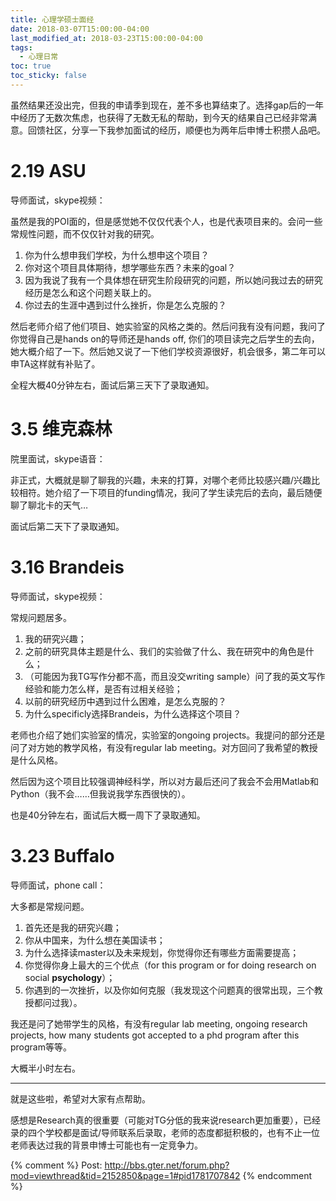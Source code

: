 ```yaml
---
title: 心理学硕士面经
date: 2018-03-07T15:00:00-04:00
last_modified_at: 2018-03-23T15:00:00-04:00
tags:
  - 心理日常
toc: true
toc_sticky: false
---
```


虽然结果还没出完，但我的申请季到现在，差不多也算结束了。选择gap后的一年中经历了无数次焦虑，也获得了无数无私的帮助，到今天的结果自己已经非常满意。回馈社区，分享一下我参加面试的经历，顺便也为两年后申博士积攒人品吧。

<!--more-->

# 2.19 ASU

导师面试，skype视频：

虽然是我的POI面的，但是感觉她不仅仅代表个人，也是代表项目来的。会问一些常规性问题，而不仅仅针对我的研究。

1. 你为什么想申我们学校，为什么想申这个项目？
2. 你对这个项目具体期待，想学哪些东西？未来的goal？
3. 因为我说了我有一个具体想在研究生阶段研究的问题，所以她问我过去的研究经历是怎么和这个问题关联上的。
4. 你过去的生涯中遇到过什么挫折，你是怎么克服的？

然后老师介绍了他们项目、她实验室的风格之类的。然后问我有没有问题，我问了你觉得自己是hands on的导师还是hands off, 你们的项目读完之后学生的去向，她大概介绍了一下。然后她又说了一下他们学校资源很好，机会很多，第二年可以申TA这样就有补贴了。

全程大概40分钟左右，面试后第三天下了录取通知。

# 3.5 维克森林

院里面试，skype语音：

非正式，大概就是聊了聊我的兴趣，未来的打算，对哪个老师比较感兴趣/兴趣比较相符。她介绍了一下项目的funding情况，我问了学生读完后的去向，最后随便聊了聊北卡的天气…

面试后第二天下了录取通知。

# 3.16 Brandeis

导师面试，skype视频：

常规问题居多。

1. 我的研究兴趣；
2. 之前的研究具体主题是什么、我们的实验做了什么、我在研究中的角色是什么；
3. （可能因为我TG写作分都不高，而且没交writing sample）问了我的英文写作经验和能力怎么样，是否有过相关经验；
4. 以前的研究经历中遇到过什么困难，是怎么克服的？
5. 为什么specificly选择Brandeis，为什么选择这个项目？

老师也介绍了她们实验室的情况，实验室的ongoing projects。我提问的部分还是问了对方她的教学风格，有没有regular lab meeting。对方回问了我希望的教授是什么风格。

然后因为这个项目比较强调神经科学，所以对方最后还问了我会不会用Matlab和Python（我不会……但我说我学东西很快的）。

也是40分钟左右，面试后大概一周下了录取通知。

# 3.23 Buffalo

导师面试，phone call：

大多都是常规问题。

1. 首先还是我的研究兴趣；
2. 你从中国来，为什么想在美国读书；
3. 为什么选择读master以及未来规划，你觉得你还有哪些方面需要提高；
4. 你觉得你身上最大的三个优点（for this program or for doing research on social **psychology**）；
5. 你遇到的一次挫折，以及你如何克服（我发现这个问题真的很常出现，三个教授都问过我）。

我还是问了她带学生的风格，有没有regular lab meeting, ongoing research projects, how many students got accepted to a phd program after this program等等。

大概半小时左右。

---
就是这些啦，希望对大家有点帮助。

感想是Research真的很重要（可能对TG分低的我来说research更加重要），已经录的四个学校都是面试/导师联系后录取，老师的态度都挺积极的，也有不止一位老师表达过我的背景申博士可能也有一定竞争力。

{% comment %}
Post: http://bbs.gter.net/forum.php?mod=viewthread&tid=2152850&page=1#pid1781707842
{% endcomment %}

